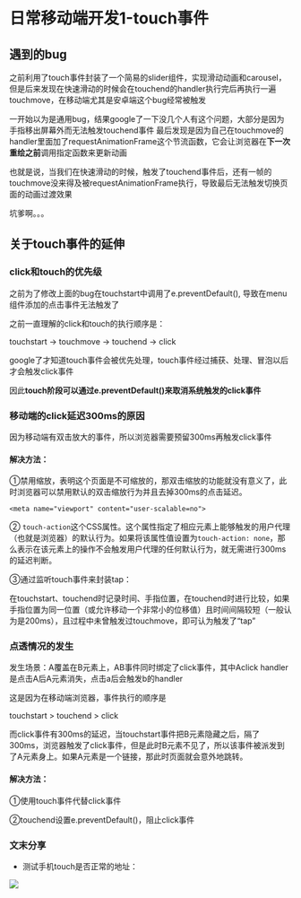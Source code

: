 # 日常移动端开发1-touch事件

## 遇到的bug
之前利用了touch事件封装了一个简易的slider组件，实现滑动动画和carousel，但是后来发现在快速滑动的时候会在touchend的handler执行完后再执行一遍touchmove，在移动端尤其是安卓端这个bug经常被触发

一开始以为是通用bug，结果google了一下没几个人有这个问题，大部分是因为手指移出屏幕外而无法触发touchend事件
最后发现是因为自己在touchmove的handler里面加了requestAnimationFrame这个节流函数，它会让浏览器在**下一次重绘之前**调用指定函数来更新动画

也就是说，当我们在快速滑动的时候，触发了touchend事件后，还有一帧的touchmove没来得及被requestAnimationFrame执行，导致最后无法触发切换页面的动画过渡效果

坑爹啊。。。
## 关于touch事件的延伸
### click和touch的优先级

之前为了修改上面的bug在touchstart中调用了e.preventDefault(), 导致在menu组件添加的点击事件无法触发了

之前一直理解的click和touch的执行顺序是：

touchstart -> touchmove -> touchend -> click

google了才知道touch事件会被优先处理，touch事件经过捕获、处理、冒泡以后才会触发click事件

因此**touch阶段可以通过e.preventDefault()来取消系统触发的click事件**

### 移动端的click延迟300ms的原因

因为移动端有双击放大的事件，所以浏览器需要预留300ms再触发click事件

#### 解决方法：

①禁用缩放，表明这个页面是不可缩放的，那双击缩放的功能就没有意义了，此时浏览器可以禁用默认的双击缩放行为并且去掉300ms的点击延迟。

```
<meta name="viewport" content="user-scalable=no">
```
② `touch-action`这个CSS属性。这个属性指定了相应元素上能够触发的用户代理（也就是浏览器）的默认行为。如果将该属性值设置为`touch-action: none`，那么表示在该元素上的操作不会触发用户代理的任何默认行为，就无需进行300ms的延迟判断。

③通过监听touch事件来封装tap：

在touchstart、touchend时记录时间、手指位置，在touchend时进行比较，如果手指位置为同一位置（或允许移动一个非常小的位移值）且时间间隔较短（一般认为是200ms），且过程中未曾触发过touchmove，即可认为触发了“tap”



### 点透情况的发生

发生场景：A覆盖在B元素上，AB事件同时绑定了click事件，其中Aclick handler是点击A后A元素消失，点击a后会触发b的handler

这是因为在移动端浏览器，事件执行的顺序是

touchstart > touchend > click

而click事件有300ms的延迟，当touchstart事件把B元素隐藏之后，隔了300ms，浏览器触发了click事件，但是此时B元素不见了，所以该事件被派发到了A元素身上。如果A元素是一个链接，那此时页面就会意外地跳转。

#### 解决方法：

①使用touch事件代替click事件

②touchend设置e.preventDefault()，阻止click事件
### 文末分享
- 测试手机touch是否正常的地址：

![](https://dfiles.tita.com/Portal/110006/e3bda4dee47744a3ae055fb52a2c4f44.png)
